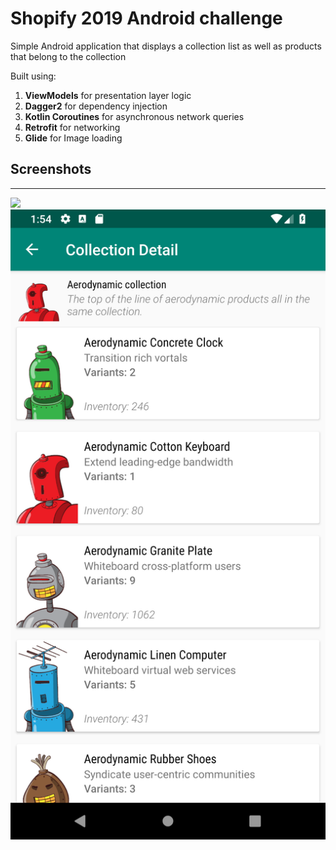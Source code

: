 # Shopify 2019 Android challenge

Simple Android application that displays a collection list as well as products that belong to the collection

Built using:
1. **ViewModels** for presentation layer logic
2. **Dagger2** for dependency injection
3. **Kotlin Coroutines** for asynchronous network queries
4. **Retrofit** for networking
5. **Glide** for Image loading


## Screenshots
-----------------------
<img src = "Screenshots/Collection%List%20Screen.png" >
<img src = "Screenshots/Collection%20Details%20Screen.png" >
